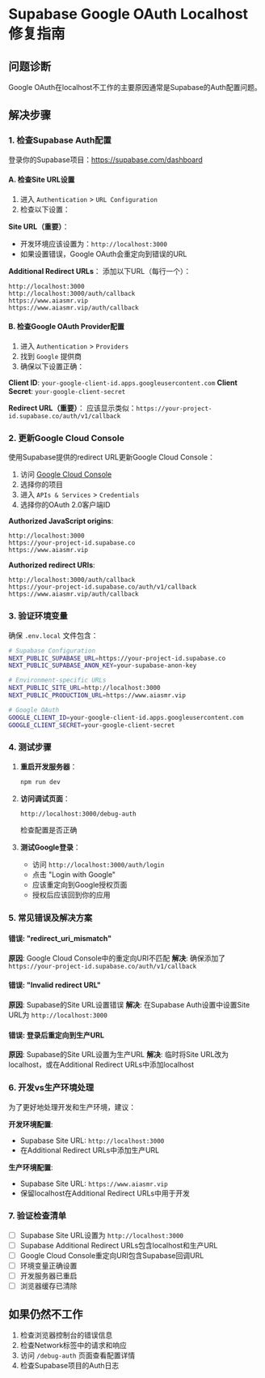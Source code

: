 # Supabase Google OAuth Localhost 修复指南

## 问题诊断

Google OAuth在localhost不工作的主要原因通常是Supabase的Auth配置问题。

## 解决步骤

### 1. 检查Supabase Auth配置

登录你的Supabase项目：https://supabase.com/dashboard

#### A. 检查Site URL设置
1. 进入 `Authentication` > `URL Configuration`
2. 检查以下设置：

**Site URL（重要）**：
- 开发环境应该设置为：`http://localhost:3000`
- 如果设置错误，Google OAuth会重定向到错误的URL

**Additional Redirect URLs**：
添加以下URL（每行一个）：
```
http://localhost:3000
http://localhost:3000/auth/callback
https://www.aiasmr.vip
https://www.aiasmr.vip/auth/callback
```

#### B. 检查Google OAuth Provider配置
1. 进入 `Authentication` > `Providers`
2. 找到 `Google` 提供商
3. 确保以下设置正确：

**Client ID**: `your-google-client-id.apps.googleusercontent.com`
**Client Secret**: `your-google-client-secret`

**Redirect URL（重要）**：
应该显示类似：`https://your-project-id.supabase.co/auth/v1/callback`

### 2. 更新Google Cloud Console

使用Supabase提供的redirect URL更新Google Cloud Console：

1. 访问 [Google Cloud Console](https://console.cloud.google.com/)
2. 选择你的项目
3. 进入 `APIs & Services` > `Credentials`
4. 选择你的OAuth 2.0客户端ID

**Authorized JavaScript origins**:
```
http://localhost:3000
https://your-project-id.supabase.co
https://www.aiasmr.vip
```

**Authorized redirect URIs**:
```
http://localhost:3000/auth/callback
https://your-project-id.supabase.co/auth/v1/callback
https://www.aiasmr.vip/auth/callback
```

### 3. 验证环境变量

确保 `.env.local` 文件包含：

```bash
# Supabase Configuration
NEXT_PUBLIC_SUPABASE_URL=https://your-project-id.supabase.co
NEXT_PUBLIC_SUPABASE_ANON_KEY=your-supabase-anon-key

# Environment-specific URLs
NEXT_PUBLIC_SITE_URL=http://localhost:3000
NEXT_PUBLIC_PRODUCTION_URL=https://www.aiasmr.vip

# Google OAuth
GOOGLE_CLIENT_ID=your-google-client-id.apps.googleusercontent.com
GOOGLE_CLIENT_SECRET=your-google-client-secret
```

### 4. 测试步骤

1. **重启开发服务器**：
   ```bash
   npm run dev
   ```

2. **访问调试页面**：
   ```
   http://localhost:3000/debug-auth
   ```
   检查配置是否正确

3. **测试Google登录**：
   - 访问 `http://localhost:3000/auth/login`
   - 点击 "Login with Google"
   - 应该重定向到Google授权页面
   - 授权后应该回到你的应用

### 5. 常见错误及解决方案

#### 错误: "redirect_uri_mismatch"
**原因**: Google Cloud Console中的重定向URI不匹配
**解决**: 确保添加了 `https://your-project-id.supabase.co/auth/v1/callback`

#### 错误: "Invalid redirect URL"
**原因**: Supabase的Site URL设置错误
**解决**: 在Supabase Auth设置中设置Site URL为 `http://localhost:3000`

#### 错误: 登录后重定向到生产URL
**原因**: Supabase的Site URL设置为生产URL
**解决**: 临时将Site URL改为localhost，或在Additional Redirect URLs中添加localhost

### 6. 开发vs生产环境处理

为了更好地处理开发和生产环境，建议：

**开发环境配置**:
- Supabase Site URL: `http://localhost:3000`
- 在Additional Redirect URLs中添加生产URL

**生产环境配置**:
- Supabase Site URL: `https://www.aiasmr.vip`
- 保留localhost在Additional Redirect URLs中用于开发

### 7. 验证检查清单

- [ ] Supabase Site URL设置为 `http://localhost:3000`
- [ ] Supabase Additional Redirect URLs包含localhost和生产URL
- [ ] Google Cloud Console重定向URI包含Supabase回调URL
- [ ] 环境变量正确设置
- [ ] 开发服务器已重启
- [ ] 浏览器缓存已清除

## 如果仍然不工作

1. 检查浏览器控制台的错误信息
2. 检查Network标签中的请求和响应
3. 访问 `/debug-auth` 页面查看配置详情
4. 检查Supabase项目的Auth日志